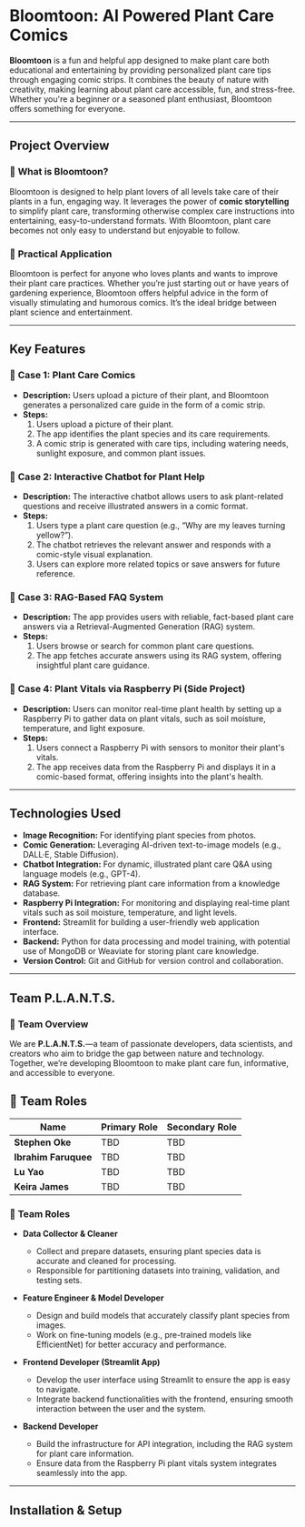 # Bloomtoon: AI Powered Plant Care Comics

**Bloomtoon** is a fun and helpful app designed to make plant care both educational and entertaining by providing personalized plant care tips through engaging comic strips. It combines the beauty of nature with creativity, making learning about plant care accessible, fun, and stress-free. Whether you're a beginner or a seasoned plant enthusiast, Bloomtoon offers something for everyone.

---

## **Project Overview**

### 🌿 **What is Bloomtoon?**
Bloomtoon is designed to help plant lovers of all levels take care of their plants in a fun, engaging way. It leverages the power of **comic storytelling** to simplify plant care, transforming otherwise complex care instructions into entertaining, easy-to-understand formats. With Bloomtoon, plant care becomes not only easy to understand but enjoyable to follow.

### 🌱 **Practical Application**
Bloomtoon is perfect for anyone who loves plants and wants to improve their plant care practices. Whether you’re just starting out or have years of gardening experience, Bloomtoon offers helpful advice in the form of visually stimulating and humorous comics. It’s the ideal bridge between plant science and entertainment.

---

## **Key Features**

### 🌸 **Case 1: Plant Care Comics**
- **Description:** Users upload a picture of their plant, and Bloomtoon generates a personalized care guide in the form of a comic strip.
- **Steps:**
  1. Users upload a picture of their plant.
  2. The app identifies the plant species and its care requirements.
  3. A comic strip is generated with care tips, including watering needs, sunlight exposure, and common plant issues.
  
### 🌿 **Case 2: Interactive Chatbot for Plant Help**
- **Description:** The interactive chatbot allows users to ask plant-related questions and receive illustrated answers in a comic format.
- **Steps:**
  1. Users type a plant care question (e.g., “Why are my leaves turning yellow?”).
  2. The chatbot retrieves the relevant answer and responds with a comic-style visual explanation.
  3. Users can explore more related topics or save answers for future reference.
  
### 🌾 **Case 3: RAG-Based FAQ System**
- **Description:** The app provides users with reliable, fact-based plant care answers via a Retrieval-Augmented Generation (RAG) system.
- **Steps:**
  1. Users browse or search for common plant care questions.
  2. The app fetches accurate answers using its RAG system, offering insightful plant care guidance.

### 🍃 **Case 4: Plant Vitals via Raspberry Pi (Side Project)**
- **Description:** Users can monitor real-time plant health by setting up a Raspberry Pi to gather data on plant vitals, such as soil moisture, temperature, and light exposure.
- **Steps:**
  1. Users connect a Raspberry Pi with sensors to monitor their plant's vitals.
  2. The app receives data from the Raspberry Pi and displays it in a comic-based format, offering insights into the plant's health.

---

## **Technologies Used**

- **Image Recognition:** For identifying plant species from photos.
- **Comic Generation:** Leveraging AI-driven text-to-image models (e.g., DALL·E, Stable Diffusion).
- **Chatbot Integration:** For dynamic, illustrated plant care Q&A using language models (e.g., GPT-4).
- **RAG System:** For retrieving plant care information from a knowledge database.
- **Raspberry Pi Integration:** For monitoring and displaying real-time plant vitals such as soil moisture, temperature, and light levels.
- **Frontend:** Streamlit for building a user-friendly web application interface.
- **Backend:** Python for data processing and model training, with potential use of MongoDB or Weaviate for storing plant care knowledge.
- **Version Control:** Git and GitHub for version control and collaboration.

---

## **Team P.L.A.N.T.S.**

### 🌿 **Team Overview**
We are **P.L.A.N.T.S.**—a team of passionate developers, data scientists, and creators who aim to bridge the gap between nature and technology. Together, we’re developing Bloomtoon to make plant care fun, informative, and accessible to everyone.

## 🌱 **Team Roles**

| Name                  | Primary Role               | Secondary Role                     |
|-----------------------|----------------------------|------------------------------------|
| **Stephen Oke**       | TBD                        | TBD                                |
| **Ibrahim Faruquee**  | TBD                        | TBD                                |
| **Lu Yao**            | TBD                        | TBD                                |
| **Keira James**       | TBD                        | TBD                                |


### 🌱 **Team Roles**

- **Data Collector & Cleaner**  
  - Collect and prepare datasets, ensuring plant species data is accurate and cleaned for processing.
  - Responsible for partitioning datasets into training, validation, and testing sets.
  
- **Feature Engineer & Model Developer**  
  - Design and build models that accurately classify plant species from images.
  - Work on fine-tuning models (e.g., pre-trained models like EfficientNet) for better accuracy and performance.
  
- **Frontend Developer (Streamlit App)**  
  - Develop the user interface using Streamlit to ensure the app is easy to navigate.
  - Integrate backend functionalities with the frontend, ensuring smooth interaction between the user and the system.
  
- **Backend Developer**  
  - Build the infrastructure for API integration, including the RAG system for plant care information.
  - Ensure data from the Raspberry Pi plant vitals system integrates seamlessly into the app.
---

## **Installation & Setup**

